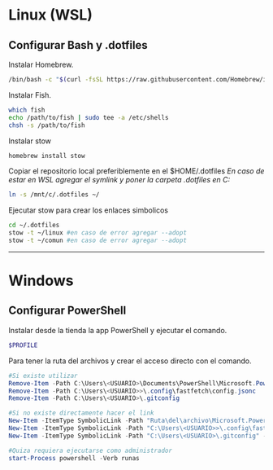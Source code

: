 # Linux (WSL)
## Configurar Bash y .dotfiles
Instalar Homebrew.
```bash
/bin/bash -c "$(curl -fsSL https://raw.githubusercontent.com/Homebrew/install/HEAD/install.sh)"
```
Instalar Fish.
```bash
which fish
echo /path/to/fish | sudo tee -a /etc/shells
chsh -s /path/to/fish
```
Instalar stow
```bash
homebrew install stow
```
Copiar el repositorio local preferiblemente en el $HOME/.dotfiles 
*En caso de estar en WSL agregar el symlink y poner la carpeta .dotfiles en C:* 
```bash
ln -s /mnt/c/.dotfiles ~/
``` 
Ejecutar stow para crear los enlaces simbolicos 
```bash
cd ~/.dotfiles
stow -t ~/linux #en caso de error agregar --adopt
stow -t ~/comun #en caso de error agregar --adopt
```
---
# Windows
## Configurar PowerShell
Instalar desde la tienda la app PowerShell y ejecutar el comando.
```PowerShell
$PROFILE
```
Para tener la ruta del archivos y crear el acceso directo con el comando.
```PowerShell
#Si existe utilizar
Remove-Item -Path C:\Users\<USUARIO>\Documents\PowerShell\Microsoft.PowerShell_profile.ps1
Remove-Item -Path C:\Users\<USUARIO>>\.config\fastfetch\config.jsonc
Remove-Item -Path C:\Users\<USUARIO>\.gitconfig

#Si no existe directamente hacer el link
New-Item -ItemType SymbolicLink -Path "Ruta\del\archivo\Microsoft.PowerShell_profile.ps1" -Value "C:\.dotfiles\Microsoft.PowerShell_profile.ps1"
New-Item -ItemType SymbolicLink -Path "C:\Users\<USUARIO>>\.config\fastfetch\config.jsonc" -Value "C:\.dotfiles\config.jsonc"
New-Item -ItemType SymbolicLink -Path "C:\Users\<USUARIO>\.gitconfig" -Value "C:\.dotfiles\.gitconfig"

#Quiza requiera ejecutarse como administrador
start-Process powershell -Verb runas 
```